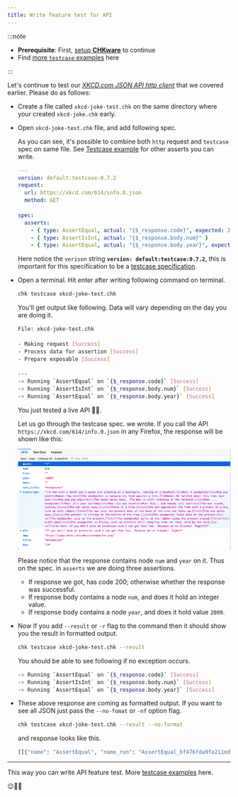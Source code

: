 ```yaml
---
title: Write feature test for API
---
```


:::note

- **Prerequisite**: First, [setup **CHKware**](/docs/setup) to continue
- Find [more `testcase` examples](/docs/examples/testcase-examples) here

:::

Let's continue to test our [_XKCD.com JSON API http client_](/docs/tutorials/http-client) that we covered earlier. Please do as follows:

- Create a file called `xkcd-joke-test.chk` on the same directory where your created `xkcd-joke.chk` early.
- Open `xkcd-joke-test.chk` file, and add following spec.

  As you can see, it's possible to combine both `http` request and `testcase` spec on same file. See [Testcase example](/docs/examples/testcase-examples) for other asserts you can write.

  ```yaml
  ---
  version: default:testcase:0.7.2
  request:
    url: https://xkcd.com/614/info.0.json
    method: GET

  spec:
    asserts:
      - { type: AssertEqual, actual: "{$_response.code}", expected: 200 }
      - { type: AssertIsInt, actual: "{$_response.body.num}" }
      - { type: AssertEqual, actual: "{$_response.body.year}", expected: 2009 }
  ```

  Here notice the `verison` string **`version: default:testcase:0.7.2`**, this is important for this specification to be a [testcase specification](/docs/references/testcase-reference).

- Open a terminal. Hit enter after writing following command on terminal.

  ```bash
  chk testcase xkcd-joke-test.chk
  ```

  You'll get output like following. Data will vary depending on the day you are doing it.

  ```bash
  File: xkcd-joke-test.chk

  - Making request [Success]
  - Process data for assertion [Success]
  - Prepare exposable [Success]

  ---
  -> Running `AssertEqual` on `{$_response.code}` [Success]
  -> Running `AssertIsInt` on `{$_response.body.num}` [Success]
  -> Running `AssertEqual` on `{$_response.body.year}` [Success]
  ```

  You just tested a live API :rocket::star2:.

  Let us go through the testcase spec. we wrote. If you call the API `https://xkcd.com/614/info.0.json` in any Firefox, the response will be shown like this:

  ![xkcd.com response](../assets/http-resp-xkcdcom.png)

  Please notice that the response contains node `num` and `year` on it. Thus on the spec. in `asserts` we are doing three assertions.

  - If response we got, has code 200; otherwise whether the response was successful.
  - If response body contains a node `num`, and does it hold an integer value.
  - If response body contains a node `year`, and does it hold value `2009`.

- Now If you add `--result` or `-r` flag to the command then it should show you the result in formatted output.

  ```bash
  chk testcase xkcd-joke-test.chk --result
  ```

  You should be able to see following if no exception occurs.

  ```bash
  -> Running `AssertEqual` on `{$_response.code}` [Success]
  -> Running `AssertIsInt` on `{$_response.body.num}` [Success]
  -> Running `AssertEqual` on `{$_response.body.year}` [Success]
  ```

- These above response are coming as formatted output. If you want to see all JSON just pass the `--no-fomat` or `-nf` option flag.

  ```bash
  chk testcase xkcd-joke-test.chk --result --no-format
  ```

  and response looks like this.

  ```bash
  [[{"name": "AssertEqual", "name_run": "AssertEqual_bf476fda9fa211ed8f6dca2350850d2e", "actual_original": "$_response.code", "is_success": true, "message": "", "assert_fn": ""}, {"name": "AssertIsInt", "name_run": "AssertIsInt_bf4783309fa211ed8f6dca2350850d2e", "actual_original": "$_response.body.num", "is_success": true, "message": "", "assert_fn": ""}, {"name": "AssertEqual", "name_run": "AssertEqual_bf4784709fa211ed8f6dca2350850d2e", "actual_original": "$_response.body.year", "is_success": true, "message": "", "assert_fn": ""}]]
  ```

---

This way you can write API feature test. More [testcase examples](/docs/examples/testcase-examples) here.

:wink::tada::confetti_ball:
